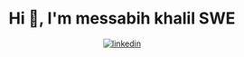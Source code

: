 <center>
<h1>Hi 👋, I'm messabih khalil SWE</h1>
</center>

<center><p><a target="_blank" href="https://www.linkedin.com/in/www.linkedin.com/in/khalil-messabih-b39aa2316" style="display: inline-block;"><img src="https://img.shields.io/badge/linkedin-logo?style=for-the-badge&logo=linkedin&logoColor=white&color=%230a77b6" alt="linkedin" /></a></p></center>
